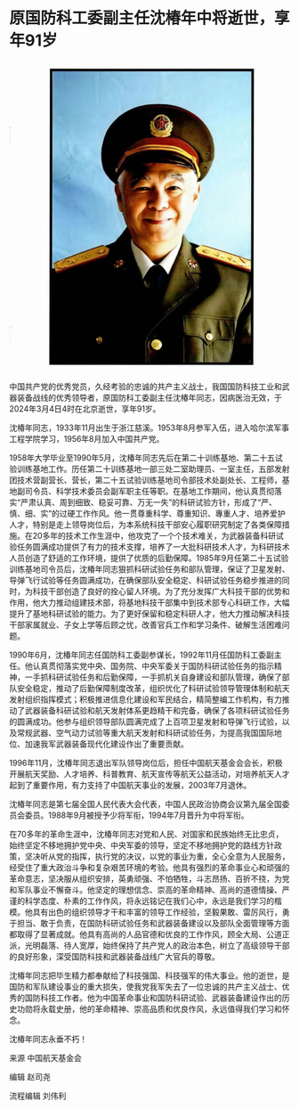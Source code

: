 # 原国防科工委副主任沈椿年中将逝世，享年91岁

![01b8e246dc2ce96bf0292136df61a52a.jpg](https://raw.githubusercontent.com/qqhsx/qqnews_image/main/2024/03/13/原国防科工委副主任沈椿年中将逝世，享年91岁/01b8e246dc2ce96bf0292136df61a52a.jpg)

中国共产党的优秀党员，久经考验的忠诚的共产主义战士，我国国防科技工业和武器装备战线的优秀领导者，原国防科工委副主任沈椿年同志，因病医治无效，于2024年3月4日4时在北京逝世，享年91岁。

沈椿年同志，1933年11月出生于浙江慈溪。1953年8月参军入伍，进入哈尔滨军事工程学院学习，1956年8月加入中国共产党。

1958年大学毕业至1990年5月，沈椿年同志先后在第二十训练基地、第二十五试验训练基地工作。历任第二十训练基地一部三处二室助理员、一室主任，五部发射团技术营副营长、营长，第二十五试验训练基地司令部技术处副处长、工程师，基地副司令员、科学技术委员会副军职主任等职。在基地工作期间，他认真贯彻落实“严肃认真、周到细致、稳妥可靠、万无一失”的科研试验方针，形成了“严、慎、细、实”的过硬工作作风。他一贯尊重科学、尊重知识、專重人才、培养爱护人才，特别是走上领导岗位后，为本系统科技干部安心履职研究制定了各类保障措施。在20多年的技术工作生涯中，他攻克了一个个技术难关，为武器装备科研试验任务圆满成功提供了有力的技术支撑，培养了一大批科研技术人才，为科研技术人员创造了舒适的工作环境，提供了优质的后勤保障。1985年9月任第二十五试验训练基地司令员后，沈椿年同志狠抓科研试验任务和部队管理，保证了卫星发射、导弹飞行试验等任务圆满成功，在确保部队安全稳定、科研试验任务稳步推进的同时，为科技干部创造了良好的拴心留人环境。为了充分发挥广大科技干部的优势和作用，他大力推动组建技术部，将基地科技干部集中到技术部专心科研工作，大幅提升了基地科研试验的能力。为了更好保留和稳定科研人才，他大力推动解决科技干部家属就业、子女上学等后顾之忧，改善官兵工作和学习条件、破解生活困难问题。

1990年6月，沈椿年同志任国防科工委副参谋长，1992年11月任国防科工委副主任。他认真贯彻落实党中央、国务院、中央军委关于国防科研试验任务的指示精神，一手抓科研试验任务和后勤保障，一手抓机关自身建设和部队管理，确保了部队安全稳定，推动了后勤保障制度改革，组织优化了科研试验领导管理体制和航天发射组织指挥模式；积极推进信息化建设和军民结合，精简整编工作机构，有力推动了武器装备科研试验和航天发射体系更趋精干和完备，确保了各项科研试验任务的圆满成功。他参与组织领导部队圆满完成了上百项卫星发射和导弹飞行试验，以及常规武器、空气动力试验等重大航天发射和科研试验任务，为提高我国国际地位、加速我军武器装备现代化建设作出了重要贡献。

1996年11月，沈椿年同志退出军队领导岗位后，担任中国航天基金会会长，积极开展航天奖励、人才培养、科普教育、航天宣传等航天公益活动，对培养航天人才起到了重要作用，有力支持了中国航天事业的发展，2003年7月退休。

沈椿年同志是第七届全国人民代表大会代表，中国人民政治协商会议第九届全国委员会委员。1988年9月被授予少将军衔，1994年7月晋升为中将军衔。

在70多年的革命生涯中，沈椿年同志对党和人民、对国家和民族始终无比忠贞，始终坚定不移地拥护党中央、中央军委的领导，坚定不移地拥护党的路线方针政策，坚决听从党的指挥，执行党的决议，以党的事业为重，全心全意为人民服务，经受住了重大政治斗争和复杂艰苦环境的考验。他具有强烈的革命事业心和顽强的革命意志，坚决服从组织安排，英勇顽强、不怕牺牲，斗志昂扬、百折不挠，为党和军队事业不懈奋斗。他坚定的理想信念、崇高的革命精神、高尚的道德情操、严谨的科学态度、朴素的工作作风，将永远铭记在我们心中，永远是我们学习的楷模。他具有出色的组织领导才干和丰富的领导工作经验，坚毅果敢、雷厉风行，勇于担当、敢于负责，在国防科研试验任务和武器装备建设以及部队全面管理等方面都取得了显著成就。他具有高尚的人品官德和优良的工作作风，顾全大局、公道正派，光明磊落、待人宽厚，始终保持了共产党人的政治本色，树立了高级领导干部的良好形象，深受国防科技和武器装备战线广大官兵的尊敬。

沈椿年同志把毕生精力都奉献给了科技强国、科技强军的伟大事业。他的逝世，是国防和军队建设事业的重大损失，使我党我军失去了一位忠诚的共产主义战士、优秀的国防科技工作者。他为中国革命事业和国防科研试验、武器装备建设作出的历史功勋将永载史册，他的革命精神、崇高品质和优良作风，永远值得我们学习和怀念。

沈椿年同志永垂不朽！

来源 中国航天基金会

编辑 赵司尧

流程编辑 刘伟利


